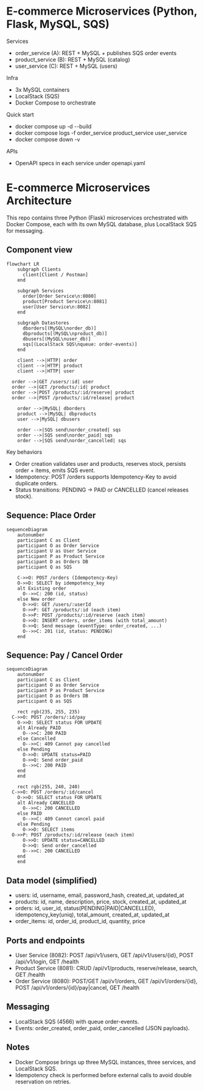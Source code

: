 # E-commerce Microservices (Python, Flask, MySQL, SQS)

Services

- order_service (A): REST + MySQL + publishes SQS order events
- product_service (B): REST + MySQL (catalog)
- user_service (C): REST + MySQL (users)

Infra

- 3x MySQL containers
- LocalStack (SQS)
- Docker Compose to orchestrate

Quick start

- docker compose up -d --build
- docker compose logs -f order_service product_service user_service
- docker compose down -v

APIs

- OpenAPI specs in each service under openapi.yaml

# E-commerce Microservices Architecture

This repo contains three Python (Flask) microservices orchestrated with Docker Compose, each with its own MySQL database, plus LocalStack SQS for messaging.

## Component view

```mermaid
flowchart LR
    subgraph Clients
      client[Client / Postman]
    end

    subgraph Services
      order[Order Service\n:8080]
      product[Product Service\n:8081]
      user[User Service\n:8082]
    end

    subgraph Datastores
      dborders[(MySQL\norder_db)]
      dbproducts[(MySQL\nproduct_db)]
      dbusers[(MySQL\nuser_db)]
      sqs[(LocalStack SQS\nqueue: order-events)]
    end

    client -->|HTTP| order
    client -->|HTTP| product
    client -->|HTTP| user

  order -->|GET /users/:id| user
  order -->|GET /products/:id| product
  order -->|POST /products/:id/reserve| product
  order -->|POST /products/:id/release| product

    order -->|MySQL| dborders
    product -->|MySQL| dbproducts
    user -->|MySQL| dbusers

    order -->|SQS send\norder_created| sqs
    order -->|SQS send\norder_paid| sqs
    order -->|SQS send\norder_cancelled| sqs
```

Key behaviors

- Order creation validates user and products, reserves stock, persists order + items, emits SQS event.
- Idempotency: POST /orders supports Idempotency-Key to avoid duplicate orders.
- Status transitions: PENDING → PAID or CANCELLED (cancel releases stock).

## Sequence: Place Order

```mermaid
sequenceDiagram
    autonumber
    participant C as Client
    participant O as Order Service
    participant U as User Service
    participant P as Product Service
    participant D as Orders DB
    participant Q as SQS

    C->>O: POST /orders (Idempotency-Key)
    O->>D: SELECT by idempotency_key
    alt Existing order
      O-->>C: 200 (id, status)
    else New order
      O->>U: GET /users/:userId
      O->>P: GET /products/:id (each item)
      O->>P: POST /products/:id/reserve (each item)
      O->>D: INSERT orders, order_items (with total_amount)
      O->>Q: Send message (eventType: order_created, ...)
      O-->>C: 201 (id, status: PENDING)
    end
```

## Sequence: Pay / Cancel Order

```mermaid
sequenceDiagram
    autonumber
    participant C as Client
    participant O as Order Service
    participant P as Product Service
    participant D as Orders DB
    participant Q as SQS

    rect rgb(235, 255, 235)
  C->>O: POST /orders/:id/pay
    O->>D: SELECT status FOR UPDATE
    alt Already PAID
      O-->>C: 200 PAID
    else Cancelled
      O-->>C: 409 Cannot pay cancelled
    else Pending
      O->>D: UPDATE status=PAID
      O->>Q: Send order_paid
      O-->>C: 200 PAID
    end
    end

    rect rgb(255, 240, 240)
  C->>O: POST /orders/:id/cancel
    O->>D: SELECT status FOR UPDATE
    alt Already CANCELLED
      O-->>C: 200 CANCELLED
    else PAID
      O-->>C: 409 Cannot cancel paid
    else Pending
      O->>D: SELECT items
  O->>P: POST /products/:id/release (each item)
      O->>D: UPDATE status=CANCELLED
      O->>Q: Send order_cancelled
      O-->>C: 200 CANCELLED
    end
    end
```

## Data model (simplified)

- users: id, username, email, password_hash, created_at, updated_at
- products: id, name, description, price, stock, created_at, updated_at
- orders: id, user_id, status(PENDING|PAID|CANCELLED), idempotency_key(uniq), total_amount, created_at, updated_at
- order_items: id, order_id, product_id, quantity, price

## Ports and endpoints

- User Service (8082): POST /api/v1/users, GET /api/v1/users/{id}, POST /api/v1/login, GET /health
- Product Service (8081): CRUD /api/v1/products, reserve/release, search, GET /health
- Order Service (8080): POST/GET /api/v1/orders, GET /api/v1/orders/{id}, POST /api/v1/orders/{id}/pay|cancel, GET /health

## Messaging

- LocalStack SQS (4566) with queue order-events.
- Events: order_created, order_paid, order_cancelled (JSON payloads).

## Notes

- Docker Compose brings up three MySQL instances, three services, and LocalStack SQS.
- Idempotency check is performed before external calls to avoid double reservation on retries.

